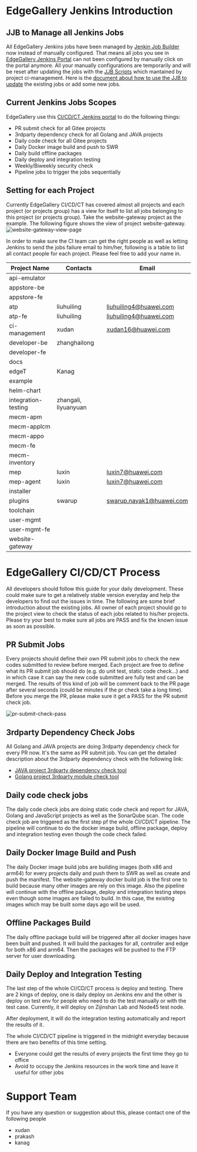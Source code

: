 # EdgeGallery Jenkins Introduction

## JJB to Manage all Jenkins Jobs

All EdgeGallery Jenkins jobs have been managed by [Jenkin Job Builder](https://docs.openstack.org/infra/jenkins-job-builder/)
now instead of manually configured. That means all jobs you see in [EdgeGallery Jenkins Portal](http://http://jenkins.edgegallery.org)
can not been configured by manually click on the portal anymore. All your manually configurations are temporarily and will be
reset after updating the jobs with the [JJB Scripts](https://gitee.com/edgegallery/ci-management/tree/master/jjb)
which mantained by project ci-management. Here is the [document about how to use the JJB to update](https://gitee.com/edgegallery/ci-management/blob/master/docs/jenkins_jobs_description.md) the existing jobs or add some new jobs.

## Current Jenkins Jobs Scopes

EdgeGallery use this [CI/CD/CT Jenkins portal](http://jenkins.edgegallery.org) to do the following things:
- PR submit check for all Gitee projects
- 3rdparty dependency check for all Golang and JAVA projects
- Daily code check for all Gitee projects
- Daily Docker image build and push to SWR
- Daily build offline packages
- Daily deploy and integration testing
- Weekly/Biweekly security check
- Pipeline jobs to trigger the jobs sequentially

## Setting for each Project

Currently EdgeGallery CI/CD/CT has covered almost all projects and each project (or projects group) has a view
for itself to list all jobs belonging to this project (or projects group). Take the website-gateway project as
the example. The following figure shows the view of project website-gateway.
![website-gateway-view-page](https://images.gitee.com/uploads/images/2020/1203/104137_b2a9ae00_7634758.png "project-view-overview.png")

In order to make sure the CI team can get the right people as well as letting Jenkins to send the jobs failure
email to him/her, following is a table to list all contact people for each project. Please feel free to add your name in.

| Project Name        | Contacts             | Email                    |
|---------------------|----------------------|--------------------------|
| api-emulator        |                      |                          |
| appstore-be         |                      |                          |
| appstore-fe         |                      |                          |
| atp                 | liuhuiling           | liuhuiling4@huawei.com   |
| atp-fe              | liuhuiling           | liuhuiling4@huawei.com   |
| ci-management       | xudan                | xudan16@huawei.com       |
| developer-be        | zhanghailong         |                          |
| developer-fe        |                      |                          |
| docs                |                      |                          |
| edgeT               | Kanag                |                          |
| example             |                      |                          |
| helm-chart          |                      |                          |
| integration-testing | zhangali, liyuanyuan |                          |
| mecm-apm            |                      |                          |
| mecm-applcm         |                      |                          |
| mecm-appo           |                      |                          |
| mecm-fe             |                      |                          |
| mecm-inventory      |                      |                          |
| mep                 | luxin                | luxin7@huawei.com        |
| mep-agent           | luxin                | luxin7@huawei.com        |
| installer           |                      |                          |
| plugins             | swarup               | swarup.nayak1@huawei.com |
| toolchain           |                      |                          |
| user-mgmt           |                      |                          |
| user-mgmt-fe        |                      |                          |
| website-gateway     |                      |                          |

# EdgeGallery CI/CD/CT Process

All developers should follow this guide for your daily development. These could make sure to get a relatively
stable version everyday and help the developers to find out the issues in time. The following are some brief
introduction about the existing jobs. All owner of each project should go to the project view to check the
status of each jobs related to his/her projects. Please try your best to make sure all jobs are PASS and fix
the known issue as soon as possible.

## PR Submit Jobs

Every projects should define their own PR submit jobs to check the new codes submitted to review before merged.
Each project are free to define what its PR submit job should do (e.g. do unit test, static code check...) and
in which case it can say the new code submitted are fully test and can be merged. The results of this kind of
job will be comment back to the PR page after several seconds (could be minutes if the pr check take a long time).
Before you merge the PR, please make sure it get a PASS for the PR submit check job.

![pr-submit-check-pass](https://images.gitee.com/uploads/images/2020/1203/104226_c0bc5b74_7634758.png "pr-results-comment-back.png")

## 3rdparty Dependency Check Jobs

All Golang and JAVA projects are doing 3rdparty dependency check for every PR now. It's the same as PR submit job.
You can get the detailed description about the 3rdparty dependency check with the following link:
- [JAVA project 3rdparty dependency check tool](https://gitee.com/edgegallery/ci-management/blob/master/3rdparty-check/java/README.md)
- [Golang project 3rdparty module check tool](https://gitee.com/edgegallery/ci-management/blob/master/3rdparty-check/go/README.md)

## Daily code check jobs

The daily code check jobs are doing static code check and report for JAVA, Golang and JavaScript projects as well
as the SonarQube scan. The code check job are triggered as the first step pf the whole CI/CD/CT pipeline. The pipeline
will continue to do the docker image build, offline package, deploy and integration testing even though the code
check failed.

## Daily Docker Image Build and Push

The daily Docker image build jobs are building images (both x86 and arm64) for every projects daily and push them to
SWR as well as create and push the manifest. The website-gateway docker build job is the first one to build because many
other images are rely on this image. Also the pipeline will continue with the offline package, deploy and integration
testing steps even though some images are failed to build. In this case, the existing images which may be built some days
ago will be used.

## Offline Packages Build

The daily offline package build will be triggered after all docker images have been built and pushed. It will build
the packages for all, controller and edge for both x86 and arm64. Then the packages will be pushed to the FTP server
for user downloading.

## Daily Deploy and Integration Testing

The last step of the whole CI/CD/CT process is deploy and testing. There are 2 kings of deploy, one is daily deploy
on Jenkins env and the other is deploy on test env for people who need to do the test manually or with the test case.
Currently, it will deploy on Zijinshan Lab and Node45 test node.

After deployment, it will do the integration testing automatically and report the results of it.

The whole CI/CD/CT pipeline is triggered in the midnight everyday because there are two benefits of this time setting.
- Everyone could get the results of every projects the first time they go to office
- Avoid to occupy the Jenkins resources in the work time and leave it useful for other jobs

# Support Team

If you have any question or suggestion about this, please contact one of the following people
- xudan
- prakash
- kanag
